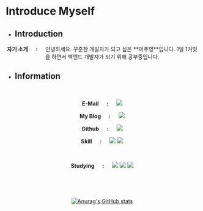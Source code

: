 # Introduce Myself

* ## Introduction

<!--자기소개-->
<p align="center">
    <Strong>자기 소개 &emsp; : &emsp; </Strong>
    안녕하세요. 꾸준한 개발자가 되고 싶은 **이주명**입니다.
1일 1커밋을 하면서 백엔드 개발자가 되기 위해 공부중입니다.
<br>
    
* ## Information
<br>

<!--이메일-->
<p align="center">
    <Strong>E-Mail &emsp; : &emsp; </Strong>
    <img src="https://img.shields.io/badge/gzzjk159@gmail.com-EA4335?style=flat-square&logo=Gmail&logoColor=white"></a>
<br>

<!--블로그-->
<p align="center">
    <Strong>My Blog &emsp; : &emsp; </Strong>
    <a href="https://velog.io/@gzzjk159" target="_blank"><img src="https://img.shields.io/badge/Velog-20C997?style=for-the-badge&logo=Velog&logoColor=white"/></a>
<br>

<!--깃허브-->
<p align="center">
    <Strong>Github &emsp; : &emsp; </Strong>
    <a href="https://github.com/gzzjk159" target="_blank"><img src="https://img.shields.io/badge/Github-181717?style=for-the-badge&logo=Github&logoColor=white"></a>
<br>

<!--Skill-->
<p align="center" display="inline-block">
  <Strong>Skill &emsp; : &emsp; </Strong>
  <img src="https://img.shields.io/badge/java-007396?style=for-the-badge&logo=java&logoColor=white">
  <img src="https://img.shields.io/badge/Git-F05032?style=for-the-badge&logo=Git&logoColor=white">
</p><br>

<!--Studying-->
<p align="center" display="inline-block">
  <Strong>Studying &emsp; : &emsp; </Strong>
  <img src="https://img.shields.io/badge/Git-F05032?style=for-the-badge&logo=Git&logoColor=white">
  <img src="https://img.shields.io/badge/Spring-6DB33F?style=for-the-badge&logo=Spring&logoColor=white">
  <img src="https://img.shields.io/badge/SpringBoot-6DB33F?style=for-the-badge&logo=SpringBoot&logoColor=white">
</p><br>

&emsp;
&nbsp;
<div align=center>
  
[![Anurag's GitHub stats](https://github-readme-stats.vercel.app/api?username=gzzjk159)](https://github.com/gzzjk159/github-readme-stats)
